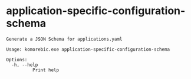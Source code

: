 # application-specific-configuration-schema

```
Generate a JSON Schema for applications.yaml

Usage: komorebic.exe application-specific-configuration-schema

Options:
  -h, --help
          Print help

```
